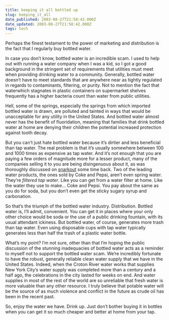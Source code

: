 ```yaml
---
title: keeping it all bottled up
slug: keeping_it_all
date_published: 2003-08-27T21:58:42.000Z
date_updated: 2003-08-27T21:58:42.000Z
tags: tech
---
```


Perhaps the finest testament to the power of marketing and distribution is the fact that I regularly buy bottled water.

In case you don’t know, bottled water is an incredible scam. I used to help out with running a water company when I was a kid, so I got a good background in the stringent set of requirements that utilities must meet when providing drinking water to a community. Generally, bottled water doesn’t have to meet standards that are anywhere near as tightly regulated in regards to contaminants, filtering, or purity. Not to mention the fact that waterwhich stagnates in plastic containers on supermarket shelves frequently has a higher bacteria count than water from public utilities.

Hell, some of the springs, especially the springs from which imported bottled water is drawn, are polluted and tainted in ways that would be unacceptable for any utility in the United States. And bottled water almost never has the benefit of fluoridation, meaning that families that drink bottled water at home are denying their children the potential increased protection against tooth decay.

But you can’t just hate bottled water because it’s dirtier and less beneficial than tap water. The real problem is that it’s usually somewhere between 100 and 1000 times as expensive as tap water. And it’s not enough that you are paying a few orders of magnitude more for a lesser product, many of the companies selling it to you are being disingenuous about it, as was thoroughly discussed on [snarkout](http://www.snarkout.org/archives/2002_04_26.php) some time back. Two of the leading water products, the ones sold by Coke and Pepsi, aren’t even spring water. They’re *filtered tap water*. Like you can get from a water filter at home. Like the water they use to make… Coke and Pepsi. You pay about the same as you do for soda, but you don’t even get the sticky sugary syrup and carbonation.

So that’s the triumph of the bottled water industry. Distribution. Bottled water is, I’ll admit, convenient. You can get it in places where your only other choice would be soda or the use of a public drinking fountain, with its usual attendant ickiness. But bottled water, of course, generates more trash than tap water. Even using disposable cups with tap water typically generates less than half the trash of a plastic water bottle.

What’s my point? I’m not sure, other than that I’m hoping the public discussion of the stunning inadequacies of bottled water acts as a reminder to myself not to support the bottled water scam. We’re incredibly fortunate to have the robust, generally reliable clean water supply that we have in the United States. Indeed, when the Croton River water works that supplies New York City’s water supply was completed more than a century and a half ago, the celebrations in the city lasted for weeks on end. And water supplies in most of the rest of the world are so unreliable that fresh water is more valuable than any other resource. I truly believe that potable water will be the source of as much violence and conflict in the future as crude oil has been in the recent past.

So, enjoy the water we have. Drink up. Just don’t bother buying it in bottles when you can get it so much cheaper and better at home from your tap.
